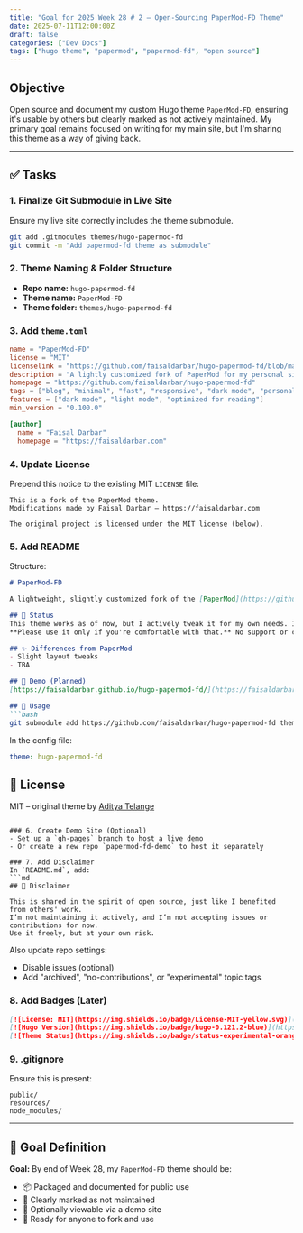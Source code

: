 ```yaml
---
title: "Goal for 2025 Week 28 # 2 – Open-Sourcing PaperMod-FD Theme"
date: 2025-07-11T12:00:00Z
draft: false
categories: ["Dev Docs"]
tags: ["hugo theme", "papermod", "papermod-fd", "open source"]
---
```



## Objective

Open source and document my custom Hugo theme `PaperMod-FD`, ensuring it's usable by others but clearly marked as not actively maintained. My primary goal remains focused on writing for my main site, but I'm sharing this theme as a way of giving back.

---

## ✅ Tasks

### 1. Finalize Git Submodule in Live Site

Ensure my live site correctly includes the theme submodule.

```bash
git add .gitmodules themes/hugo-papermod-fd
git commit -m "Add papermod-fd theme as submodule"
```

### 2. Theme Naming & Folder Structure

- **Repo name:** `hugo-papermod-fd`
- **Theme name:** `PaperMod-FD`
- **Theme folder:** `themes/hugo-papermod-fd`

### 3. Add `theme.toml`

```toml
name = "PaperMod-FD"
license = "MIT"
licenselink = "https://github.com/faisaldarbar/hugo-papermod-fd/blob/main/LICENSE"
description = "A lightly customized fork of PaperMod for my personal site. Shared for others, but not actively maintained."
homepage = "https://github.com/faisaldarbar/hugo-papermod-fd"
tags = ["blog", "minimal", "fast", "responsive", "dark mode", "personal"]
features = ["dark mode", "light mode", "optimized for reading"]
min_version = "0.100.0"

[author]
  name = "Faisal Darbar"
  homepage = "https://faisaldarbar.com"
```

### 4. Update License

Prepend this notice to the existing MIT `LICENSE` file:

```text
This is a fork of the PaperMod theme.
Modifications made by Faisal Darbar – https://faisaldarbar.com

The original project is licensed under the MIT license (below).
```

### 5. Add README

Structure:

````md
# PaperMod-FD

A lightweight, slightly customized fork of the [PaperMod](https://github.com/adityatelange/hugo-PaperMod) Hugo theme — built and tailored for my personal website [faisaldarbar.com](https://faisaldarbar.com).

## 🚧 Status
This theme works as of now, but I actively tweak it for my own needs. It may break without notice.  
**Please use it only if you're comfortable with that.** No support or contributions are expected.

## ✨ Differences from PaperMod
- Slight layout tweaks
- TBA

## 🧪 Demo (Planned)
[https://faisaldarbar.github.io/hugo-papermod-fd/](https://faisaldarbar.github.io/hugo-papermod-fd/)

## 🔧 Usage
```bash
git submodule add https://github.com/faisaldarbar/hugo-papermod-fd themes/hugo-papermod-fd
````

In the config file:

```yaml
theme: hugo-papermod-fd
```

## 📜 License

MIT – original theme by [Aditya Telange](https://github.com/adityatelange)

````

### 6. Create Demo Site (Optional)
- Set up a `gh-pages` branch to host a live demo
- Or create a new repo `papermod-fd-demo` to host it separately

### 7. Add Disclaimer
In `README.md`, add:
```md
## 🙏 Disclaimer

This is shared in the spirit of open source, just like I benefited from others' work.  
I’m not maintaining it actively, and I’m not accepting issues or contributions for now.  
Use it freely, but at your own risk.
````

Also update repo settings:

- Disable issues (optional)
- Add "archived", "no-contributions", or "experimental" topic tags

### 8. Add Badges (Later)

```md
[![License: MIT](https://img.shields.io/badge/License-MIT-yellow.svg)](https://opensource.org/licenses/MIT)
[![Hugo Version](https://img.shields.io/badge/hugo-0.121.2-blue)](https://gohugo.io)
[![Theme Status](https://img.shields.io/badge/status-experimental-orange)]()
```

### 9. .gitignore

Ensure this is present:

```gitignore
public/
resources/
node_modules/
```

---

## 🏁 Goal Definition

**Goal:** By end of Week 28, my `PaperMod-FD` theme should be:

- 📦 Packaged and documented for public use
- 🪪 Clearly marked as not maintained
- 🧪 Optionally viewable via a demo site
- 🎁 Ready for anyone to fork and use

